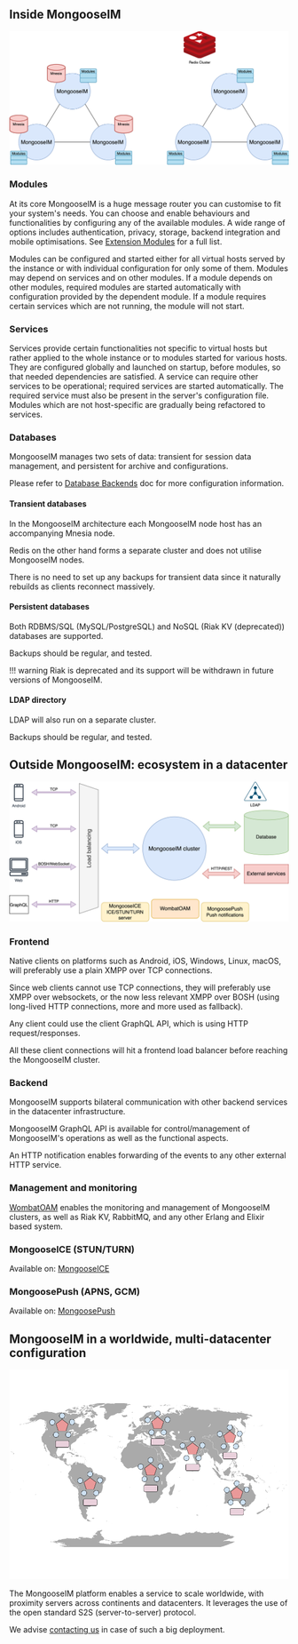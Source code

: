 ## Inside MongooseIM

![Inside MongooseIM](Inside_MongooseIM.png)

### Modules

At its core MongooseIM is a huge message router you can customise to fit your system's needs.
You can choose and enable behaviours and functionalities by configuring any of the available modules.
A wide range of options includes authentication, privacy, storage, backend integration and mobile optimisations.
See [Extension Modules](../configuration/Modules.md) for a full list.

Modules can be configured and started either for all virtual hosts served by the instance or with individual configuration for only some of them.
Modules may depend on services and on other modules.
If a module depends on other modules, required modules are started automatically with configuration provided by the dependent module.
If a module requires certain services which are not running, the module will not start.

### Services

Services provide certain functionalities not specific to virtual hosts but rather applied to the whole instance or to modules started for various hosts.
They are configured globally and launched on startup, before modules, so that needed dependencies are satisfied.
A service can require other services to be operational; required services are started automatically.
The required service must also be present in the server's configuration file.
Modules which are not host-specific are gradually being refactored to services.

### Databases

MongooseIM manages two sets of data: transient for session data management, and persistent for archive and configurations.

Please refer to [Database Backends](../configuration/database-backends-configuration.md) doc for more configuration information.

#### Transient databases

In the MongooseIM architecture each MongooseIM node host has an accompanying Mnesia node.

Redis on the other hand forms a separate cluster and does not utilise MongooseIM nodes.

There is no need to set up any backups for transient data since it naturally rebuilds as clients reconnect massively.

#### Persistent databases

Both RDBMS/SQL (MySQL/PostgreSQL) and NoSQL (Riak KV (deprecated)) databases are supported.

Backups should be regular, and tested.

!!! warning
    Riak is deprecated and its support will be withdrawn in future versions of MongooseIM.

#### LDAP directory

LDAP will also run on a separate cluster.

Backups should be regular, and tested.

## Outside MongooseIM: ecosystem in a datacenter

![MongooseIM high-level architecture](high-level_architecture.png)

### Frontend

Native clients on platforms such as Android, iOS, Windows, Linux, macOS, will preferably use a plain XMPP over TCP connections.

Since web clients cannot use TCP connections, they will preferably use XMPP over websockets, or the now less relevant XMPP over BOSH (using long-lived HTTP connections, more and more used as fallback).

Any client could use the client GraphQL API, which is using HTTP request/responses.

All these client connections will hit a frontend load balancer before reaching the MongooseIM cluster.

### Backend

MongooseIM supports bilateral communication with other backend services in the datacenter infrastructure.

MongooseIM GraphQL API is available for control/management of MongooseIM's operations as well as the functional aspects.

An HTTP notification enables forwarding of the events to any other external HTTP service.

### Management and monitoring

[WombatOAM](https://www.erlang-solutions.com/capabilities/wombatoam/) enables the monitoring and management of MongooseIM clusters, as well as Riak KV, RabbitMQ, and any other Erlang and Elixir based system.

### MongooseICE (STUN/TURN)

Available on: [MongooseICE](https://github.com/esl/MongooseICE/)

### MongoosePush (APNS, GCM)

Available on: [MongoosePush](https://github.com/esl/MongoosePush)

## MongooseIM in a worldwide, multi-datacenter configuration

![MongooseIM worldwide architecture](worldwide_architecture.png)

The MongooseIM platform enables a service to scale worldwide, with proximity servers across continents and datacenters. It leverages the use of the open standard S2S (server-to-server) protocol.

We advise [contacting us](https://www.erlang-solutions.com/contact.html) in case of such a big deployment.

